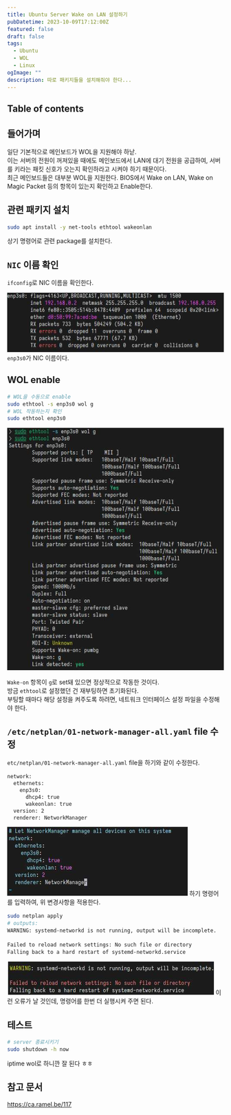 ```yaml
---
title: Ubuntu Server Wake on LAN 설정하기
pubDatetime: 2023-10-09T17:12:00Z
featured: false
draft: false
tags:
  - Ubuntu
  - WOL
  - Linux
ogImage: ""
description: 따로 패키지들을 설치해줘야 한다...
---
```


## Table of contents

## 들어가며

일단 기본적으로 메인보드가 WOL을 지원해야 하낟.  
이는 서버의 전원이 꺼져있을 때에도 메인보드에서 LAN에 대기 전원을 공급하여, 서버를 키라는 패킷 신호가 오는지 확인하라고 시켜야 하기 때문이다.  
최근 메인보드들은 대부분 WOL을 지원한다.
BIOS에서 Wake on LAN, Wake on Magic Packet 등의 항목이 있는지 확인하고 Enable한다.

## 관련 패키지 설치

```zsh
sudo apt install -y net-tools ethtool wakeonlan
```

상기 명령어로 관련 package를 설치한다.

## `NIC` 이름 확인

`ifconfig`로 NIC 이름을 확인한다.

![](/src/assets/image/configure-ubuntu-server-wol-1696839462822.jpeg)
`enp3s0`가 NIC 이름이다.

## WOL enable

```zsh
# WOL을 수동으로 enable
sudo ethtool -s enp3s0 wol g
# WOL 작동하는지 확인
sudo ethtool enp3s0
```

![](/src/assets/image/configure-ubuntu-server-wol-1696839605440.jpeg)

`Wake-on` 항목이 `g`로 set돼 있으면 정상적으로 작동한 것이다.  
방금 `ethtool`로 설정했던 건 재부팅하면 초기화된다.  
부팅할 때마다 해당 설정을 켜주도록 하려면, 네트워크 인터페이스 설정 파일을 수정해야 한다.

## `/etc/netplan/01-network-manager-all.yaml` file 수정

`etc/netplan/01-network-manager-all.yaml` file을 하기와 같이 수정한다.

```
network:
  ethernets:
    enp3s0:
      dhcp4: true
      wakeonlan: true
  version: 2
  renderer: NetworkManager
```

![](/src/assets/image/configure-ubuntu-server-wol-1696839991455.jpeg)
하기 명령어를 입력하여, 위 변경사항을 적용한다.

```zsh
sudo netplan apply
# outputs:
WARNING: systemd-networkd is not running, output will be incomplete.

Failed to reload network settings: No such file or directory
Falling back to a hard restart of systemd-networkd.service
```

![](/src/assets/image/configure-ubuntu-server-wol-1696840435975.jpeg)
이런 오류가 날 것인데, 명령어를 한번 더 실행시켜 주면 된다.

## 테스트

```zsh
# server 종료시키기
sudo shutdown -h now
```

iptime wol로 하니깐 잘 된다 ㅎㅎ

## 참고 문서

<https://ca.ramel.be/117>
